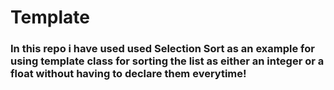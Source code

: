 # Template
<p><h3>In this repo i have used used Selection Sort as an example for using template class for sorting the list as either an integer or a float without having to declare them everytime!</h3></p>
